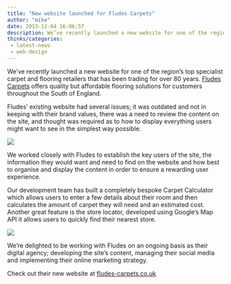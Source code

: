 ```yaml
---
title: "New website launched for Fludes Carpets"
author: "mike"
date: 2013-12-04 16:06:57
description: We’ve recently launched a new website for one of the region’s top specialist carpet and flooring retailers that has been trading for over 80 years.
thinks/categories: 
 - latest-news
 - web-design
---
```


We’ve recently launched a new website for one of the region’s top specialist carpet and flooring retailers that has been trading for over 80 years. [Fludes Carpets](/created/fludes-carpets/) offers quality but affordable flooring solutions for customers throughout the South of England.

Fludes’ existing website had several issues; it was outdated and not in keeping with their brand values, there was a need to review the content on the site, and thought was required as to how to display everything users might want to see in the simplest way possible.

![](images/blog/fludes-carpets-website.jpg)

We worked closely with Fludes to establish the key users of the site, the information they would want and need to find on the website and how best to organise and display the content in order to ensure a rewarding user experience.

Our development team has built a completely bespoke Carpet Calculator which allows users to enter a few details about their room and then calculates the amount of carpet they will need and an estimated cost. Another great feature is the store locator, developed using Google’s Map API it allows users to quickly find their nearest store.

![](images/blog/fludes-carpets-flooring.jpg)

We’re delighted to be working with Fludes on an ongoing basis as their digital agency; developing the site’s content, managing their social media and implementing their online marketing strategy.

Check out their new website at [fludes-carpets.co.uk](http://www.fludes-carpets.co.uk/)


